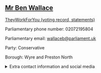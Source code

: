 ## <a href="https://members.parliament.uk/member/1539/contact">Mr Ben Wallace</a>

<a href="https://www.theyworkforyou.com/mp/11668/ben_wallace/wyre_and_preston_north">TheyWorkForYou (voting record, statements)</a> 

Parliamentary phone number: 02072195804 

Parliamentary email: wallaceb@parliament.uk 

Party: Conservative 

Borough: Wyre and Preston North 

<details><summary>Extra contact information and social media</summary> 
<li>Website: http://www.benwallace.org.uk/</li>
<li>Twitter: https://twitter.com/BWallaceMP</li>
<li>Constituency office phone number: 01995672977</li>
<li>Constituency office email:</li>
<li>Facebook:</li>
<li>Instagram:</li>
<li>Youtube:</li>
<li>Linkedin:</li>
<li>Government department phone number:</li>
<li>Government department email:</li>
<li>Threads:</li>
<li>Party office phone number:</li>
<li>Party office email:</li>
<li>Tiktok:</li>
</details>